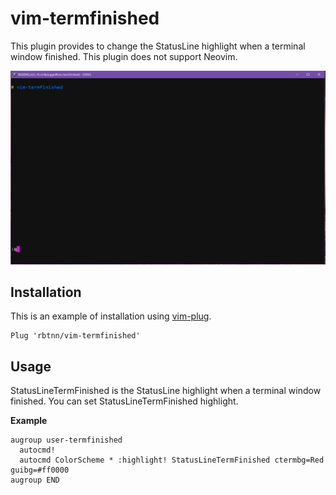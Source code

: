 
# vim-termfinished
This plugin provides to change the StatusLine highlight when a terminal window finished.
This plugin does not support Neovim.

![](https://raw.githubusercontent.com/rbtnn/vim-termfinished/main/termfinished.gif)

## Installation

This is an example of installation using [vim-plug](https://github.com/junegunn/vim-plug).

```
Plug 'rbtnn/vim-termfinished'
```

## Usage
StatusLineTermFinished is the StatusLine highlight when a terminal window finished.
You can set StatusLineTermFinished highlight.

__Example__
```
augroup user-termfinished
  autocmd!
  autocmd ColorScheme * :highlight! StatusLineTermFinished ctermbg=Red guibg=#ff0000
augroup END
```
